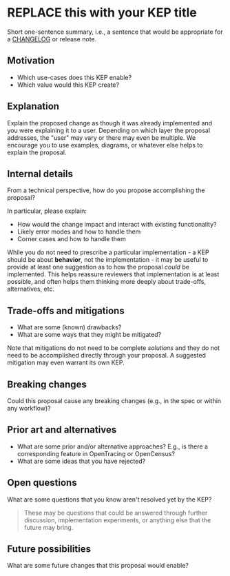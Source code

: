 # REPLACE this with your KEP title

Short one-sentence summary, i.e., a sentence that would be appropriate for a [CHANGELOG](https://keepachangelog.com/) or release note.

## Motivation

* Which use-cases does this KEP enable?
* Which value would this KEP create?

## Explanation

Explain the proposed change as though it was already implemented and you were explaining it to a user. Depending on which layer the proposal addresses, the "user" may vary or there may even be multiple.
We encourage you to use examples, diagrams, or whatever else helps to explain the proposal.

## Internal details

From a technical perspective, how do you propose accomplishing the proposal? 

In particular, please explain:

* How would the change impact and interact with existing functionality?
* Likely error modes and how to handle them
* Corner cases and how to handle them

While you do not need to prescribe a particular implementation - a KEP should be about **behavior**, not the implementation - it may be useful to provide at least one suggestion as to how the proposal *could* be implemented. This helps reassure reviewers that implementation is at least possible, and often helps them thinking more deeply about trade-offs, alternatives, etc.

## Trade-offs and mitigations

* What are some (known) drawbacks? 
* What are some ways that they might be mitigated?

Note that mitigations do not need to be complete *solutions* and they do not need to be accomplished directly through your proposal. A suggested mitigation may even warrant its own KEP.

## Breaking changes

Could this proposal cause any breaking changes (e.g., in the spec or within any workflow)?

## Prior art and alternatives

* What are some prior and/or alternative approaches? E.g., is there a corresponding feature in OpenTracing or OpenCensus? 
* What are some ideas that you have rejected?

## Open questions

What are some questions that you know aren't resolved yet by the KEP? 

> These may be questions that could be answered through further discussion, implementation experiments, or anything else that the future may bring.

## Future possibilities

What are some future changes that this proposal would enable?
